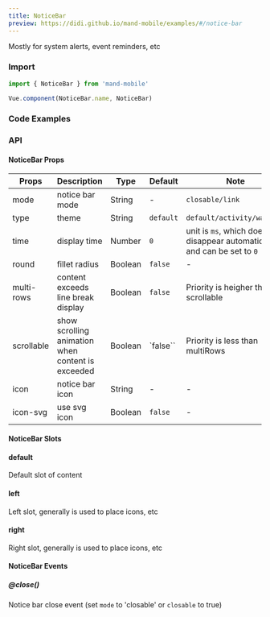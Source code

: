 ```yaml
---
title: NoticeBar
preview: https://didi.github.io/mand-mobile/examples/#/notice-bar
---
```


Mostly for system alerts, event reminders, etc

### Import

```javascript
import { NoticeBar } from 'mand-mobile'

Vue.component(NoticeBar.name, NoticeBar)
```


### Code Examples
<!-- DEMO -->

### API

#### NoticeBar Props
|Props | Description | Type | Default | Note|
|----|-----|------|------|------|
|mode|notice bar mode|String|-|`closable/link`|
|type|theme|String|`default`|`default/activity/warning`|
|time|display time|Number|`0`|unit is `ms`, which does not disappear automatically and can be set to `0`|
|round|fillet radius|Boolean|`false`|-|
|multi-rows|content exceeds line break display|Boolean|`false`|Priority is heigher than scrollable|
|scrollable|show scrolling animation when content is exceeded|Boolean|`false``|Priority is less than multiRows|
|icon|notice bar icon|String|-|-|
|icon-svg|use svg icon|Boolean|`false`|-|

#### NoticeBar Slots

#### default
Default slot of content

#### left
Left slot, generally is used to place icons, etc

#### right
Right slot, generally is used to place icons, etc

#### NoticeBar Events

##### @close()
Notice bar close event (set `mode` to 'closable' or `closable` to true)
